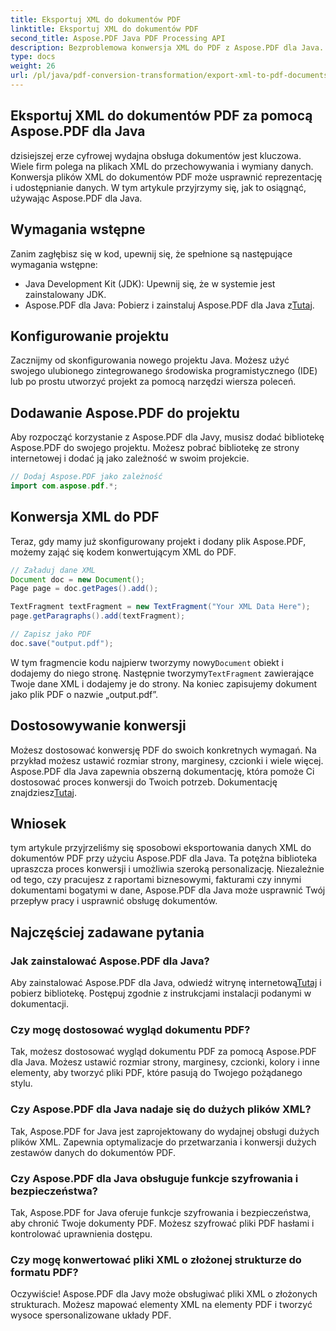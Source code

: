 ```yaml
---
title: Eksportuj XML do dokumentów PDF
linktitle: Eksportuj XML do dokumentów PDF
second_title: Aspose.PDF Java PDF Processing API
description: Bezproblemowa konwersja XML do PDF z Aspose.PDF dla Java. Usprawnij reprezentację i udostępnianie danych. Dowiedz się, jak to zrobić w tym kompleksowym przewodniku.
type: docs
weight: 26
url: /pl/java/pdf-conversion-transformation/export-xml-to-pdf-documents/
---
```


## Eksportuj XML do dokumentów PDF za pomocą Aspose.PDF dla Java

dzisiejszej erze cyfrowej wydajna obsługa dokumentów jest kluczowa. Wiele firm polega na plikach XML do przechowywania i wymiany danych. Konwersja plików XML do dokumentów PDF może usprawnić reprezentację i udostępnianie danych. W tym artykule przyjrzymy się, jak to osiągnąć, używając Aspose.PDF dla Java.

## Wymagania wstępne

Zanim zagłębisz się w kod, upewnij się, że spełnione są następujące wymagania wstępne:

- Java Development Kit (JDK): Upewnij się, że w systemie jest zainstalowany JDK.
-  Aspose.PDF dla Java: Pobierz i zainstaluj Aspose.PDF dla Java z[Tutaj](https://releases.aspose.com/pdf/java/).

## Konfigurowanie projektu

Zacznijmy od skonfigurowania nowego projektu Java. Możesz użyć swojego ulubionego zintegrowanego środowiska programistycznego (IDE) lub po prostu utworzyć projekt za pomocą narzędzi wiersza poleceń. 

## Dodawanie Aspose.PDF do projektu

Aby rozpocząć korzystanie z Aspose.PDF dla Javy, musisz dodać bibliotekę Aspose.PDF do swojego projektu. Możesz pobrać bibliotekę ze strony internetowej i dodać ją jako zależność w swoim projekcie.

```java
// Dodaj Aspose.PDF jako zależność
import com.aspose.pdf.*;
```

## Konwersja XML do PDF

Teraz, gdy mamy już skonfigurowany projekt i dodany plik Aspose.PDF, możemy zająć się kodem konwertującym XML do PDF.

```java
// Załaduj dane XML
Document doc = new Document();
Page page = doc.getPages().add();

TextFragment textFragment = new TextFragment("Your XML Data Here");
page.getParagraphs().add(textFragment);

// Zapisz jako PDF
doc.save("output.pdf");
```

 W tym fragmencie kodu najpierw tworzymy nowy`Document` obiekt i dodajemy do niego stronę. Następnie tworzymy`TextFragment` zawierające Twoje dane XML i dodajemy je do strony. Na koniec zapisujemy dokument jako plik PDF o nazwie „output.pdf”.

## Dostosowywanie konwersji

 Możesz dostosować konwersję PDF do swoich konkretnych wymagań. Na przykład możesz ustawić rozmiar strony, marginesy, czcionki i wiele więcej. Aspose.PDF dla Java zapewnia obszerną dokumentację, która pomoże Ci dostosować proces konwersji do Twoich potrzeb. Dokumentację znajdziesz[Tutaj](https://reference.aspose.com/pdf/java/).

## Wniosek

tym artykule przyjrzeliśmy się sposobowi eksportowania danych XML do dokumentów PDF przy użyciu Aspose.PDF dla Java. Ta potężna biblioteka upraszcza proces konwersji i umożliwia szeroką personalizację. Niezależnie od tego, czy pracujesz z raportami biznesowymi, fakturami czy innymi dokumentami bogatymi w dane, Aspose.PDF dla Java może usprawnić Twój przepływ pracy i usprawnić obsługę dokumentów.

## Najczęściej zadawane pytania

### Jak zainstalować Aspose.PDF dla Java?

 Aby zainstalować Aspose.PDF dla Java, odwiedź witrynę internetową[Tutaj](https://releases.aspose.com/pdf/java/) i pobierz bibliotekę. Postępuj zgodnie z instrukcjami instalacji podanymi w dokumentacji.

### Czy mogę dostosować wygląd dokumentu PDF?

Tak, możesz dostosować wygląd dokumentu PDF za pomocą Aspose.PDF dla Java. Możesz ustawić rozmiar strony, marginesy, czcionki, kolory i inne elementy, aby tworzyć pliki PDF, które pasują do Twojego pożądanego stylu.

### Czy Aspose.PDF dla Java nadaje się do dużych plików XML?

Tak, Aspose.PDF for Java jest zaprojektowany do wydajnej obsługi dużych plików XML. Zapewnia optymalizacje do przetwarzania i konwersji dużych zestawów danych do dokumentów PDF.

### Czy Aspose.PDF dla Java obsługuje funkcje szyfrowania i bezpieczeństwa?

Tak, Aspose.PDF for Java oferuje funkcje szyfrowania i bezpieczeństwa, aby chronić Twoje dokumenty PDF. Możesz szyfrować pliki PDF hasłami i kontrolować uprawnienia dostępu.

### Czy mogę konwertować pliki XML o złożonej strukturze do formatu PDF?

Oczywiście! Aspose.PDF dla Javy może obsługiwać pliki XML o złożonych strukturach. Możesz mapować elementy XML na elementy PDF i tworzyć wysoce spersonalizowane układy PDF.